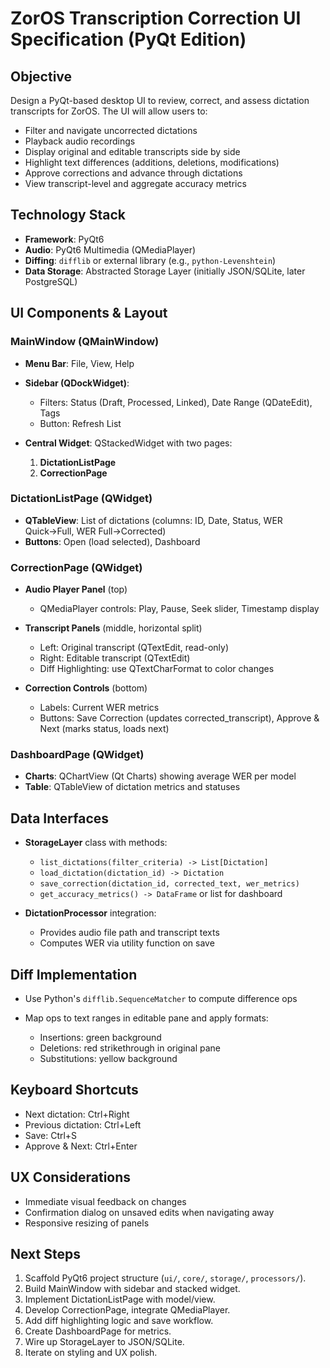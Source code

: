 # ZorOS Transcription Correction UI Specification (PyQt Edition)

## Objective

Design a PyQt-based desktop UI to review, correct, and assess dictation transcripts for ZorOS. The UI will allow users to:

* Filter and navigate uncorrected dictations
* Playback audio recordings
* Display original and editable transcripts side by side
* Highlight text differences (additions, deletions, modifications)
* Approve corrections and advance through dictations
* View transcript-level and aggregate accuracy metrics

## Technology Stack

* **Framework**: PyQt6
* **Audio**: PyQt6 Multimedia (QMediaPlayer)
* **Diffing**: `difflib` or external library (e.g., `python-Levenshtein`)
* **Data Storage**: Abstracted Storage Layer (initially JSON/SQLite, later PostgreSQL)

## UI Components & Layout

### MainWindow (QMainWindow)

* **Menu Bar**: File, View, Help
* **Sidebar (QDockWidget)**:

  * Filters: Status (Draft, Processed, Linked), Date Range (QDateEdit), Tags
  * Button: Refresh List
* **Central Widget**: QStackedWidget with two pages:

  1. **DictationListPage**
  2. **CorrectionPage**

### DictationListPage (QWidget)

* **QTableView**: List of dictations (columns: ID, Date, Status, WER Quick→Full, WER Full→Corrected)
* **Buttons**: Open (load selected), Dashboard

### CorrectionPage (QWidget)

* **Audio Player Panel** (top)

  * QMediaPlayer controls: Play, Pause, Seek slider, Timestamp display
* **Transcript Panels** (middle, horizontal split)

  * Left: Original transcript (QTextEdit, read-only)
  * Right: Editable transcript (QTextEdit)
  * Diff Highlighting: use QTextCharFormat to color changes
* **Correction Controls** (bottom)

  * Labels: Current WER metrics
  * Buttons: Save Correction (updates corrected\_transcript), Approve & Next (marks status, loads next)

### DashboardPage (QWidget)

* **Charts**: QChartView (Qt Charts) showing average WER per model
* **Table**: QTableView of dictation metrics and statuses

## Data Interfaces

* **StorageLayer** class with methods:

  * `list_dictations(filter_criteria) -> List[Dictation]`
  * `load_dictation(dictation_id) -> Dictation`
  * `save_correction(dictation_id, corrected_text, wer_metrics)`
  * `get_accuracy_metrics() -> DataFrame` or list for dashboard

* **DictationProcessor** integration:

  * Provides audio file path and transcript texts
  * Computes WER via utility function on save

## Diff Implementation

* Use Python's `difflib.SequenceMatcher` to compute difference ops
* Map ops to text ranges in editable pane and apply formats:

  * Insertions: green background
  * Deletions: red strikethrough in original pane
  * Substitutions: yellow background

## Keyboard Shortcuts

* Next dictation: Ctrl+Right
* Previous dictation: Ctrl+Left
* Save: Ctrl+S
* Approve & Next: Ctrl+Enter

## UX Considerations

* Immediate visual feedback on changes
* Confirmation dialog on unsaved edits when navigating away
* Responsive resizing of panels

## Next Steps

1. Scaffold PyQt6 project structure (`ui/`, `core/`, `storage/`, `processors/`).
2. Build MainWindow with sidebar and stacked widget.
3. Implement DictationListPage with model/view.
4. Develop CorrectionPage, integrate QMediaPlayer.
5. Add diff highlighting logic and save workflow.
6. Create DashboardPage for metrics.
7. Wire up StorageLayer to JSON/SQLite.
8. Iterate on styling and UX polish.
